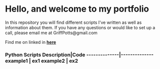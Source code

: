 <h1>Hello, and welcome to my portfolio</h1>
In this repository you will find different scripts I've written as well as information about them. If you have any questions or would like to set up a call, please email me at GriffPotts@gmail.com


Find me on linked in **[here](https://www.linkedin.com/in/griffin-potts-141378105/)**

<h3>Python Scripts<h/3>
Description|Code
--------------|--------------
example1 | ex1
example2 | ex2
